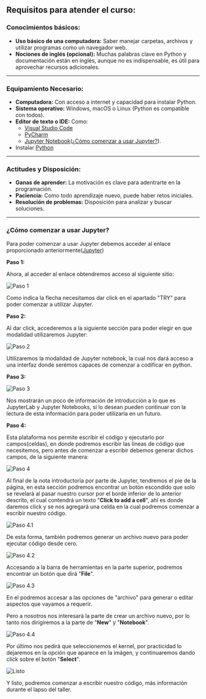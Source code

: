 ## Requisitos para atender el curso:

### Conocimientos básicos:
- **Uso básico de una computadora:** Saber manejar carpetas, archivos y utilizar programas como un navegador web.
- **Nociones de inglés (opcional):** Muchas palabras clave en Python y documentación están en inglés, aunque no es indispensable, es útil para aprovechar recursos adicionales.

---
### Equipamiento Necesario:
- **Computadora:** Con acceso a internet y capacidad para instalar Python.
- **Sistema operativo:** Windows, macOS o Linux (Python es compatible con todos).
- **Editor de texto o IDE:** Como:
  - [Visual Studio Code](https://code.visualstudio.com)
  - [PyCharm](https://www.jetbrains.com/pycharm/)
  - [Jupyter Notebook](https://jupyter.org)(¿[Cómo comenzar a usar Jupyter?](#cómo-comenzar-a-usar-jupyter)).
- Instalar [Python](Python.org)

---
### Actitudes y Disposición:
- **Ganas de aprender:** La motivación es clave para adentrarte en la programación.
- **Paciencia:** Como todo aprendizaje nuevo, puede haber retos iniciales.
- **Resolución de problemas:** Disposición para analizar y buscar soluciones.

---
### ¿Cómo comenzar a usar Jupyter?

Para poder comenzar a usar Jupyter debemos acceder al enlace proporcionado anteriormente([Jupyter](https://jupyter.org))

**Paso 1:**

Ahora, al acceder al enlace obtendremos acceso al siguiente sitio:

![Paso 1](Imagenes/captura_jupy.PNG)

Como indica la flecha necesitamos dar click en el apartado "TRY" para poder comenzar a utilizar Jupyter.

**Paso 2:**

Al dar click, accederemos a la siguiente sección para poder elegir en que modalidad utilizaremos Jupyter:

![Paso 2](Imagenes/jupynb.png)

Utilizaremos la modalidad de Jupyter notebook, la cual nos dará acceso a una interfaz donde serémos capaces de comenzar a codificar en python.

**Paso 3:**

![Paso 3](Imagenes/nb-intro.png)

Nos mostrarán un poco de información de introducción a lo que es JupyterLab y Jupyter Notebooks, si lo desean pueden continuar con la lectura de esta información para poder utilizarla en un futuro.

**Paso 4:**

Esta plataforma nos permite escribir el código y ejecutarlo por campos(celdas), en donde podremos escribir las líneas de código que necesitemos, pero antes de comenzar a escribir debemos generar dichos campos, de la siguiente manera:

![Paso 4](Imagenes/nb_continue.png)

Al final de la nota introductoria por parte de Jupyter, tendremos el pie de la página, en esta sección podremos encontrar un botón escondido que solo se revelará al pasar nuestro cursor por el borde inferior de lo anterior descrito, el cual contendrá un texto "**Click to add a cell**", ahí es donde daremos click y se nos agregará una celda en la cual podremos comenzar a escribir nuestro código.

![Paso 4.1](Imagenes/nb_continue2.png)

De esta forma, también podremos generar un archivo nuevo para poder ejecutar código desde cero.

![Paso 4.2](Imagenes/new_nb.png)

Accesando a la barra de herramientas en la parte superior, podremos encontrar un botón que dirá "**File**".

![Paso 4.3](Imagenes/new_nb2.png)

En el podremos accesar a las opciones de "archivo" para generar o editar aspectos que vayamos a requerir.

Pero a nosotros nos interesará la parte de crear un archivo nuevo, por lo tanto nos dirigiremos a la parte de "**New**" y "**Notebook**".

![Paso 4.4](Imagenes/new_nb3.png)

Por último nos pedirá que seleccionemos el kernel, por practicidad lo dejaremos en la opción que aparece en la imágen, y continuaremos dando click sobre el botón "**Select**".

![Listo](Imagenes/new_nb4.png)

Y listo, podremos comenzar a escribir nuestro código, más información durante el lapso del taller.
